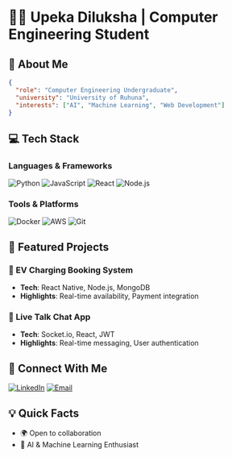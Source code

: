 # 👨‍💻 Upeka Diluksha | Computer Engineering Student

## 🌟 About Me
```json
{
  "role": "Computer Engineering Undergraduate",
  "university": "University of Ruhuna",
  "interests": ["AI", "Machine Learning", "Web Development"]
}
```

## 💻 Tech Stack

### Languages & Frameworks
![Python](https://img.shields.io/badge/-Python-3776AB?style=flat-square&logo=python&logoColor=white)
![JavaScript](https://img.shields.io/badge/-JavaScript-F7DF1E?style=flat-square&logo=javascript&logoColor=black)
![React](https://img.shields.io/badge/-React-61DAFB?style=flat-square&logo=react&logoColor=black)
![Node.js](https://img.shields.io/badge/-Node.js-339933?style=flat-square&logo=node.js&logoColor=white)

### Tools & Platforms
![Docker](https://img.shields.io/badge/-Docker-2496ED?style=flat-square&logo=docker&logoColor=white)
![AWS](https://img.shields.io/badge/-AWS-232F3E?style=flat-square&logo=amazon-aws&logoColor=white)
![Git](https://img.shields.io/badge/-Git-F05032?style=flat-square&logo=git&logoColor=white)

## 🚀 Featured Projects

### 🔋 EV Charging Booking System
- **Tech**: React Native, Node.js, MongoDB
- **Highlights**: Real-time availability, Payment integration

### 💬 Live Talk Chat App
- **Tech**: Socket.io, React, JWT
- **Highlights**: Real-time messaging, User authentication

## 🤝 Connect With Me
[![LinkedIn](https://img.shields.io/badge/-LinkedIn-0A66C2?style=for-the-badge&logo=linkedin&logoColor=white)](https://www.linkedin.com/in/diluksha-upeka)
[![Email](https://img.shields.io/badge/-Email-D14836?style=for-the-badge&logo=gmail&logoColor=white)](mailto:dilukshaupeka@gmail.com)

## 💡 Quick Facts
- 🌍 Open to collaboration
- 🤖 AI & Machine Learning Enthusiast

